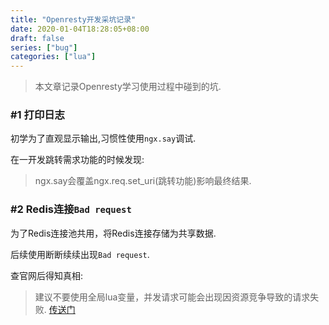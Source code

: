 ```yaml
---
title: "Openresty开发采坑记录"
date: 2020-01-04T18:28:05+08:00
draft: false
series: ["bug"]
categories: ["lua"]
---
```


> 本文章记录Openresty学习使用过程中碰到的坑.

### \#1 打印日志

初学为了直观显示输出,习惯性使用`ngx.say`调试.

在一开发跳转需求功能的时候发现: 

> ngx.say会覆盖ngx.req.set_uri(跳转功能)影响最终结果.


### \#2 Redis连接`Bad request`

为了Redis连接池共用，将Redis连接存储为共享数据.

后续使用断断续续出现`Bad request`.

查官网后得知真相:

> 建议不要使用全局lua变量，并发请求可能会出现因资源竞争导致的请求失败.
> [传送门](https://github.com/openresty/lua-nginx-module/#data-sharing-within-an-nginx-worker)



